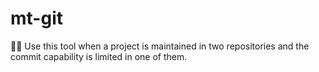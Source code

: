# mt-git
🫵🏻 Use this tool when a project is maintained in two repositories and the commit capability is limited in one of them.
